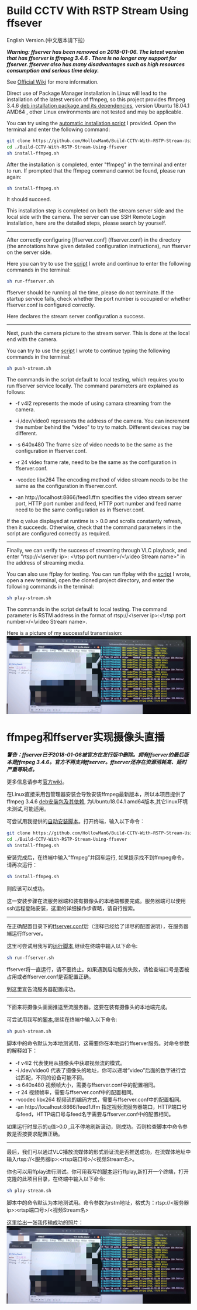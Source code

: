 # Build CCTV With RSTP Stream Using ffsever

English Version.(中文版本请下拉)

***Warning: ffserver has been removed on 2018-01-06. The latest version that has ffserver is ffmpeg 3.4.6 . There is no longer any support for ffserver. ffserver also has many disadvantages such as high resources consumption and serious time delay.***

See [Official Wiki](http://trac.ffmpeg.org/wiki) for more information.

Direct use of Package Manager installation in Linux will lead to the installation of the latest version of ffmpeg, so this project provides ffmpeg 3.4.6 [deb installation package and its dependencies](./ffmpeg3.4.6), version Ubuntu 18.04.1 AMD64 , other Linux environments are not tested and may be applicable.

You can try using the [automatic installation script](./install-ffmpeg.sh) I provided. Open the terminal and enter the following command:

```sh
git clone https://github.com/HollowMan6/Build-CCTV-With-RSTP-Stream-Using-ffsever.git
cd ./Build-CCTV-With-RSTP-Stream-Using-ffsever
sh install-ffmpeg.sh
```

After the installation is completed, enter "ffmpeg" in the terminal and enter to run. If prompted that the ffmpeg command cannot be found, please run again:

```sh
sh install-ffmpeg.sh
```

It should succeed.

This installation step is completed on both the stream server side and the local side with the camera. The server can use SSH Remote Login installation, here are the detailed steps, please search by yourself.

-----------------------------------------------------------------------------------------------

After correctly configuring [ffserver.conf] (ffserver.conf) in the directory (the annotations have given detailed configuration instructions), run ffserver on the server side.

Here you can try to use the [script](./run-ffserver.sh) I wrote and continue to enter the following commands in the terminal:

```sh
sh run-ffserver.sh
```

ffserver should be running all the time, please do not terminate. If the startup service fails, check whether the port number is occupied or whether ffserver.conf is configured correctly.

Here declares the stream server configuration a success.

-----------------------------------------------------------------------------------------------

Next, push the camera picture to the stream server. This is done at the local end with the camera.

You can try to use the [script](./push-stream.sh) I wrote to continue typing the following commands in the terminal:

```sh
sh push-stream.sh
```

The commands in the script default to local testing, which requires you to run ffserver service locally. The command parameters are explained as follows:

* -f v4l2 represents the mode of using camara streaming from the camera.

* -i /dev/video0 represents the address of the camera. You can increment the number behind the "video" to try to match. Different devices may be different.

* -s 640x480 The frame size of video needs to be the same as the configuration in ffserver.conf.

* -r 24 video frame rate, need to be the same as the configuration in ffserver.conf.

* -vcodec libx264 The encoding method of video stream needs to be the same as the configuration in ffserver.conf.

* -an http://localhost:8866/feed1.ffm specifies the video stream server port, HTTP port number and feed, HTTP port number and feed name need to be the same configuration as in ffserver.conf.

If the q value displayed at runtime is > 0.0 and scrolls constantly refresh, then it succeeds. Otherwise, check that the command parameters in the script are configured correctly as required.

-------------------------------------------------------------------------------------------------------------

Finally, we can verify the success of streaming through VLC playback, and enter "rtsp://<\server ip>: <\rtsp port number>/<\video Stream name>" in the address of streaming media.

You can also use ffplay for testing. You can run ffplay with the [script](./play-stream.sh) I wrote, open a new terminal, open the cloned project directory, and enter the following commands in the terminal:

```sh
sh play-stream.sh
```

The commands in the script default to local testing. The command parameter is RSTM address in the format of rtsp://<\server ip>:<\rtsp port number>/<\video Stream name>.

Here is a picture of my successful transmission:
![](success.jpg)
# ffmpeg和ffserver实现摄像头直播

***警告：ffserver已于2018-01-06被官方在发行版中删除。拥有ffserver的最后版本是ffmpeg 3.4.6。官方不再支持ffserver。ffserver还存在资源消耗高、延时严重等缺点。***

更多信息请参考[官方wiki](http://trac.ffmpeg.org/wiki)。

在Linux直接采用包管理器安装会导致安装ffmpeg最新版本，所以本项目提供了ffmpeg 3.4.6 [deb安装包及其依赖](./ffmpeg3.4.6), 为Ubuntu18.04.1 amd64版本,其它linux环境未测试,可能适用。

可尝试用我提供的[自动安装脚本](./install-ffmpeg.sh)。打开终端，输入以下命令：

```sh
git clone https://github.com/HollowMan6/Build-CCTV-With-RSTP-Stream-Using-ffsever.git
cd ./Build-CCTV-With-RSTP-Stream-Using-ffsever
sh install-ffmpeg.sh
```

安装完成后，在终端中输入“ffmpeg”并回车运行, 如果提示找不到ffmpeg命令，请再次运行：

```sh
sh install-ffmpeg.sh
```

则应该可以成功。

这一安装步骤在流服务器端和装有摄像头的本地端都要完成。服务器端可以使用ssh远程登陆安装，这里的详细操作步骤略，请自行搜索。

-----------------------------------------------------------------

在正确配置目录下的[ffserver.conf](ffserver.conf)后（注释已经给了详尽的配置说明），在服务器端运行ffserver。

这里可尝试用我写的[运行脚本](./run-ffserver.sh),继续在终端中输入以下命令:

```sh
sh run-ffserver.sh
```

ffserver将一直运行，请不要终止。如果遇到启动服务失败，请检查端口号是否被占用或者ffserver.conf是否配置正确。

到这里宣告流服务器配置成功。

-----------------------------------------------------------------

下面来将摄像头画面推送至流服务器。这要在装有摄像头的本地端完成。

可尝试用我写的[脚本](./push-stream.sh),继续在终端中输入以下命令:

```sh
sh push-stream.sh
```

脚本中的命令默认为本地测试用，这需要你在本地运行ffserver服务。对命令参数的解释如下：

* -f v4l2 代表使用从摄像头中获取视频流的模式。
* -i /dev/video0 代表了摄像头的地址，你可以递增“video”后面的数字进行尝试匹配，不同的设备可能不同。
* -s 640x480 视频帧大小，需要与ffserver.conf中的配置相同。
* -r 24 视频帧率，需要与ffserver.conf中的配置相同。
* -vcodec libx264 视频流的编码方式，需要与ffserver.conf中的配置相同。
* -an http://localhost:8866/feed1.ffm 指定视频流服务器端口，HTTP端口号与feed，HTTP端口号与feed名字需要与ffserver.conf中的配置相同。

如果运行时显示的q值>0.0 ,且不停地刷新滚动，则成功。否则检查脚本中命令参数是否按要求配置正确。

-------------------------------------------------------------------------------------

最后，我们可以通过VLC播放流媒体的形式验证流是否推送成功，在流媒体地址中输入rtsp://<服务器ip>:<rtsp端口号>/<视频Stream名>。

你也可以用ffplay进行测试。你可用我写的[脚本](./play-stream.sh)运行ffplay,新打开一个终端，打开克隆的此项目目录，在终端中输入以下命令:

```sh
sh play-stream.sh
```

脚本中的命令默认为本地测试用。命令参数为rstm地址，格式为：rtsp://<服务器ip>:<rtsp端口号>/<视频Stream名>

这里给出一张我传输成功的照片：
![](success.jpg)